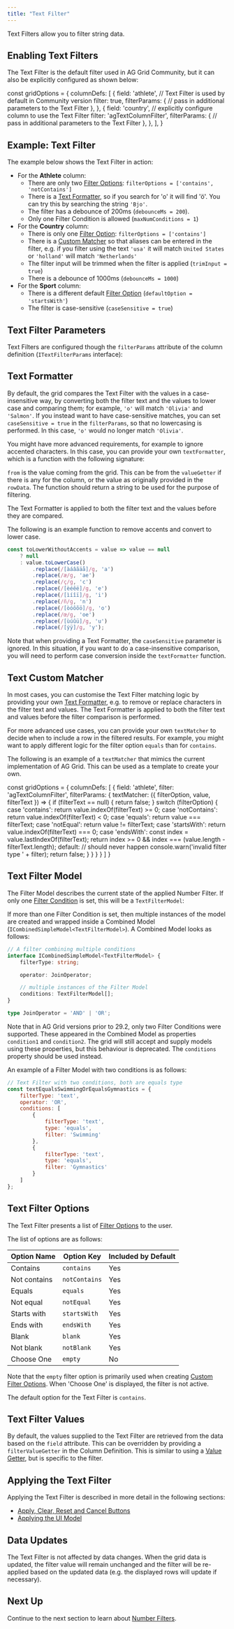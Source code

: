 ```yaml
---
title: "Text Filter"
---
```


Text Filters allow you to filter string data.

<image-caption src="filter-text/resources/text-filter.png" alt="Text Filter" width="12.5rem" centered="true"></image-caption>

## Enabling Text Filters

The Text Filter is the default filter used in AG Grid Community, but it can also be explicitly configured as shown below:

<snippet>
const gridOptions = {
    columnDefs: [
        {
            field: 'athlete',
            // Text Filter is used by default in Community version
            filter: true,
            filterParams: {
                // pass in additional parameters to the Text Filter
            },
        },
        {
            field: 'country',
            // explicitly configure column to use the Text Filter
            filter: 'agTextColumnFilter',
            filterParams: {
                // pass in additional parameters to the Text Filter
            },
        },
    ],
}
</snippet>

## Example: Text Filter

The example below shows the Text Filter in action:

- For the **Athlete** column:
    - There are only two [Filter Options](#text-filter-options): `filterOptions = ['contains', 'notContains']`
    - There is a [Text Formatter](#text-formatter), so if you search for 'o' it will find '&ouml;'. You can try this by searching the string `'Bjo'`.
    - The filter has a debounce of 200ms (`debounceMs = 200`).
    - Only one Filter Condition is allowed (`maxNumConditions = 1`)
- For the **Country** column:
    - There is only one [Filter Option](#text-filter-options): `filterOptions = ['contains']`
    - There is a [Custom Matcher](#text-custom-matcher) so that aliases can be entered in the filter, e.g. if you filter using the text `'usa'` it will match `United States` or `'holland'` will match `'Netherlands'`
    - The filter input will be trimmed when the filter is applied (`trimInput = true`)
    - There is a debounce of 1000ms (`debounceMs = 1000`)
- For the **Sport** column:
    - There is a different default [Filter Option](#text-filter-options) (`defaultOption = 'startsWith'`)
    - The filter is case-sensitive (`caseSensitive = true`)

<grid-example title='Text Filter' name='text-filter' type='generated' options='{ "exampleHeight": 555 }'></grid-example>

## Text Filter Parameters

Text Filters are configured though the `filterParams` attribute of the column definition (`ITextFilterParams` interface):

<interface-documentation interfaceName='ITextFilterParams' config='{"description":"", "sortAlphabetically":"true"}' overrideSrc="filter-text/resources/text-filter-params.json"></interface-documentation>

## Text Formatter

By default, the grid compares the Text Filter with the values in a case-insensitive way, by converting both the filter text and the values to lower case and comparing them; for example, `'o'` will match `'Olivia'` and `'Salmon'`. If you instead want to have case-sensitive matches, you can set `caseSensitive = true` in the `filterParams`, so that no lowercasing is performed. In this case, `'o'` would no longer match `'Olivia'`.

You might have more advanced requirements, for example to ignore accented characters. In this case, you can provide your own `textFormatter`, which is a function with the following signature:

<interface-documentation interfaceName='ITextFilterParams' names='["textFormatter"]' config='{"description":"", "overrideBottomMargin":"1rem"}' ></interface-documentation>

`from` is the value coming from the grid. This can be from the `valueGetter` if there is any for the column, or the value as originally provided in the `rowData`. The function should return a string to be used for the purpose of filtering.

The Text Formatter is applied to both the filter text and the values before they are compared.

The following is an example function to remove accents and convert to lower case.

```js
const toLowerWithoutAccents = value => value == null
    ? null
    : value.toLowerCase()
        .replace(/[àáâãäå]/g, 'a')
        .replace(/æ/g, 'ae')
        .replace(/ç/g, 'c')
        .replace(/[èéêë]/g, 'e')
        .replace(/[ìíîï]/g, 'i')
        .replace(/ñ/g, 'n')
        .replace(/[òóôõö]/g, 'o')
        .replace(/œ/g, 'oe')
        .replace(/[ùúûü]/g, 'u')
        .replace(/[ýÿ]/g, 'y');
```

Note that when providing a Text Formatter, the `caseSensitive` parameter is ignored. In this situation, if you want to do a case-insensitive comparison, you will need to perform case conversion inside the `textFormatter` function.

## Text Custom Matcher

In most cases, you can customise the Text Filter matching logic by providing your own [Text Formatter](#text-formatter), e.g. to remove or replace characters in the filter text and values. The Text Formatter is applied to both the filter text and values before the filter comparison is performed.

For more advanced use cases, you can provide your own `textMatcher` to decide when to include a row in the filtered results. For example, you might want to apply different logic for the filter option `equals` than for `contains`.

<interface-documentation interfaceName='ITextFilterParams' names='["textMatcher"]' config='{"description":"", "overrideBottomMargin":"1rem"}' ></interface-documentation>

The following is an example of a `textMatcher` that mimics the current implementation of AG Grid. This can be used as a template to create your own.

<snippet>
const gridOptions = {
    columnDefs: [
        {
            field: 'athlete',
            filter: 'agTextColumnFilter',
            filterParams: {
                textMatcher: ({ filterOption, value, filterText }) => {
                    if (filterText == null) {
                        return false;
                    }
                    switch (filterOption) {
                        case 'contains':
                            return value.indexOf(filterText) >= 0;
                        case 'notContains':
                            return value.indexOf(filterText) < 0;
                        case 'equals':
                            return value === filterText;
                        case 'notEqual':
                            return value != filterText;
                        case 'startsWith':
                            return value.indexOf(filterText) === 0;
                        case 'endsWith':
                            const index = value.lastIndexOf(filterText);
                            return index >= 0 && index === (value.length - filterText.length);
                        default:
                            // should never happen
                            console.warn('invalid filter type ' + filter);
                            return false;
                    }
                }
            }
        }
    ]
}
</snippet>

## Text Filter Model

The Filter Model describes the current state of the applied Number Filter. If only one [Filter Condition](/filter-conditions/) is set, this will be a `TextFilterModel`:

<interface-documentation interfaceName='TextFilterModel' config='{"description":""}'></interface-documentation>

If more than one Filter Condition is set, then multiple instances of the model are created and wrapped inside a Combined Model (`ICombinedSimpleModel<TextFilterModel>`). A Combined Model looks as follows:

```ts
// A filter combining multiple conditions
interface ICombinedSimpleModel<TextFilterModel> {
    filterType: string;

    operator: JoinOperator;

    // multiple instances of the Filter Model
    conditions: TextFilterModel[];
}

type JoinOperator = 'AND' | 'OR';
```

Note that in AG Grid versions prior to 29.2, only two Filter Conditions were supported. These appeared in the Combined Model as properties `condition1` and `condition2`. The grid will still accept and supply models using these properties, but this behaviour is deprecated. The `conditions` property should be used instead.

An example of a Filter Model with two conditions is as follows:

```js
// Text Filter with two conditions, both are equals type
const textEqualsSwimmingOrEqualsGymnastics = {
    filterType: 'text',
    operator: 'OR',
    conditions: [
        {
            filterType: 'text',
            type: 'equals',
            filter: 'Swimming'
        },
        {
            filterType: 'text',
            type: 'equals',
            filter: 'Gymnastics'
        }
    ]
};
```

## Text Filter Options

The Text Filter presents a list of [Filter Options](/filter-conditions/#filter-options) to the user.

The list of options are as follows:

| Option Name             | Option Key            | Included by Default |
| ----------------------- | --------------------- | ------------------- |
| Contains                | `contains`            | Yes                 |
| Not contains            | `notContains`         | Yes                 |
| Equals                  | `equals`              | Yes                 |
| Not equal               | `notEqual`            | Yes                 |
| Starts with             | `startsWith`          | Yes                 |
| Ends with               | `endsWith`            | Yes                 |
| Blank                   | `blank`               | Yes                 |
| Not blank               | `notBlank`            | Yes                 |
| Choose One              | `empty`               | No                  |

Note that the `empty` filter option is primarily used when creating [Custom Filter Options](/filter-conditions/#custom-filter-options). When 'Choose One' is displayed, the filter is not active.

The default option for the Text Filter is `contains`.

## Text Filter Values

By default, the values supplied to the Text Filter are retrieved from the data based on the `field` attribute. This can be overridden by providing a `filterValueGetter` in the Column Definition. This is similar to using a [Value Getter](/value-getters), but is specific to the filter.

<api-documentation source='column-properties/properties.json' section='filtering' names='["filterValueGetter"]'></api-documentation>

## Applying the Text Filter

Applying the Text Filter is described in more detail in the following sections:

- [Apply, Clear, Reset and Cancel Buttons](/filter-applying/#apply-clear-reset-and-cancel-buttons)
- [Applying the UI Model](/filter-applying/#applying-the-ui-model)

## Data Updates

The Text Filter is not affected by data changes. When the grid data is updated, the filter value will remain unchanged and the filter will be re-applied based on the updated data (e.g. the displayed rows will update if necessary).

## Next Up

Continue to the next section to learn about [Number Filters](/filter-number/).
